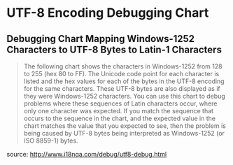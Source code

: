 # UTF-8 Encoding Debugging Chart

## Debugging Chart Mapping Windows-1252 Characters to UTF-8 Bytes to Latin-1 Characters

> The following chart shows the characters in Windows-1252 from 128 to 255 (hex 80 to FF). The Unicode code point for each character is listed and the hex values for each of the bytes in the UTF-8 encoding for the same characters. These UTF-8 bytes are also displayed as if they were Windows-1252 characters. You can use this chart to debug problems where these sequences of Latin characters occur, where only one character was expected. If you match the sequence that occurs to the sequence in the chart, and the expected value in the chart matches the value that you expected to see, then the problem is being caused by UTF-8 bytes being interpreted as Windows-1252 (or ISO 8859-1) bytes.

source: http://www.i18nqa.com/debug/utf8-debug.html
